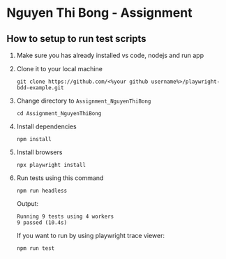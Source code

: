 # Nguyen Thi Bong - Assignment

## How to setup to run test scripts
1. Make sure you has already installed vs code, nodejs and run app

2. Clone it to your local machine

   ```
   git clone https://github.com/<%your github username%>/playwright-bdd-example.git
   ```

3. Change directory to `Assignment_NguyenThiBong`

   ```
   cd Assignment_NguyenThiBong
   ```

4. Install dependencies

   ```
   npm install
   ```

5. Install browsers

   ```
   npx playwright install
   ```

6. Run tests using this command

   ```
   npm run headless
   ```

   Output:

   ```
   Running 9 tests using 4 workers
   9 passed (10.4s)
   ```

   If you want to run by using playwright trace viewer:

   ```
   npm run test
   ```